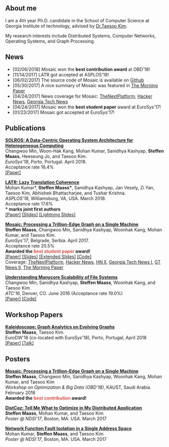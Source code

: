 ## About me

I am a 4th year Ph.D. candidate in the School of Computer Science at Georgia Institute of
technology, advised by [Dr.Taesoo Kim](https://taesoo.kim/).

My research interests include Distributed Systems, Computer Networks, Operating
Systems, and Graph Processing.

## News

* [02/06/2018] Mosaic won the **best contribution award** at OBD'18\!
* [11/14/2017] LATR got accepted at ASPLOS'18\!
* [06/02/2017] The source code of Mosaic is available on [Github](https://github.com/sslab-gatech/mosaic/)
* [05/30/2017] A nice summary of Mosaic was featured in [The Morning Paper](https://blog.acolyer.org/2017/05/30/mosaic-processing-a-trillion-edge-graph-on-a-single-machine/)
* [04/24/2017] News coverage for Mosaic: [TheNextPlatform](https://www.nextplatform.com/2017/04/27/trillion-edge-graph-single-commodity-node/), [Hacker News](https://news.ycombinator.com/item?id=14218231), [Georgia Tech News](http://www.cc.gatech.edu/news/591078/work-speed-graph-processing-earns-best-student-paper-award)
* [04/24/2017] Mosaic won the **best student paper** award at EuroSys'17\!
* [01/23/2017] Mosaic got accepted at EuroSys'17\!

## Publications

**[SOLROS: A Data-Centric Operating System Architecture for Heterogeneous Computing](./data/solros-eurosys18.pdf)**  
Changwoo Min, Woon-Hak Kang, Mohan Kumar, Sanidhya Kashyap, **Steffen Maass**, Heeseung Jo, and Taesoo Kim.  
_EuroSys'18_, Porto, Portugal. April 2018.  
Acceptance rate 16.4%  
[\[Paper\]](./data/solros-eurosys18.pdf)

**[LATR: Lazy Translation Coherence](./data/latr-asplos18.pdf)**  
Mohan Kumar\*, **Steffen Maass\***, Sanidhya Kashyap, Jan Vesely, Zi Yan, Taesoo Kim, Abhishek Bhattacharjee, and Tushar Krishna.  
_ASPLOS'18_, Williamsburg, VA, USA. March 2018.  
Acceptance rate 17.6%  
**\* marks joint first authors**  
[\[Paper\]](./data/latr-asplos18.pdf)
[\[Slides\]](./data/latr-talk-asplos18.pdf)
[\[Lightning Slides\]](./data/latr-talk-lightning-asplos18.pdf)

**[Mosaic: Processing a Trillion-Edge Graph on a Single Machine](./data/mosaic-eurosys17.pdf)**  
**Steffen Maass**, Changwoo Min, Sanidhya Kashyap, Woonhak Kang, Mohan Kumar, and Taesoo Kim.  
_EuroSys'17_, Belgrade, Serbia. April 2017.  
Acceptance rate 20.5%  
**Awarded the <span style="color: #d9534f;">best student paper</span> award\!**  
[\[Paper\]](http://dl.acm.org/authorize?N38846)
[\[Slides\]](./data/mosaic-talk-eurosys17.pdf)
[\[Extended Slides\]](./data/mosaic-talk-extended.pdf)
[\[Code\]](https://github.com/sslab-gatech/mosaic/)  
Coverage: 
[TheNextPlatform](https://www.nextplatform.com/2017/04/27/trillion-edge-graph-single-commodity-node/),
[Hacker News](https://news.ycombinator.com/item?id=14218231),
[HN II](https://news.ycombinator.com/item?id=14443398),
[Georgia Tech News I](http://www.cc.gatech.edu/news/591078/work-speed-graph-processing-earns-best-student-paper-award),
[GT News II](http://www.cc.gatech.edu/news/591162/trillion-edge-graph-single-accelerated-node),
[The Morning Paper](https://blog.acolyer.org/2017/05/30/mosaic-processing-a-trillion-edge-graph-on-a-single-machine/)

**[Understanding Manycore Scalability of File Systems](./data/fxmark-atc16.pdf)**  
Changwoo Min, Sanidhya Kashyap, **Steffen Maass**, Woonhak Kang, and Taesoo Kim<br />
_ATC'16_, Denver, CO. June 2016 (Acceptance rate 19.0%)  
[\[Paper\]](./data/fxmark-atc16.pdf)
[\[Code\]](https://github.com/sslab-gatech/fxmark)

## Workshop Papers

**[Kaleidoscope: Graph Analytics on Evolving Graphs](./data/kaleidoscope-eurodw18.pdf)**  
**Steffen Maass**, Taesoo Kim.  
EuroDW'18 (co-located with EuroSys'18), Porto, Portugal, April 2018  
[\[Paper\]](./data/kaleidoscope-eurodw18.pdf)
[\[Talk\]](./data/kaleidoscope-talk-eurodw18.pdf)

## Posters

**[Mosaic: Processing a Trillion-Edge Graph on a Single Machine](./data/mosaic-poster-obd18.pdf)**  
**Steffen Maass**, Changwoo Min, Sanidhya Kashyap, Woonhak Kang, Mohan Kumar, and Taesoo Kim  
_Workshop on Optimization & Big Data (OBD'18)_, KAUST, Saudi Arabia. February 2018  
**Awarded the <span style="color: #d9534f;">best contribution</span> award\!**

**[DistCoz: Tell Me What to Optimize in My Distributed Application](./data/dist-coz-poster-nsdi17.pdf)**  
**Steffen Maass**, Mohan Kumar, and Taesoo Kim  
_Poster @ NDSI'17_, Boston, MA. USA. March 2017

**[Network Function Fault Isolation in a Single Address Space](./data/nfv-fault-poster-nsdi17.pdf)**  
Mohan Kumar, **Steffen Maass**, and Taesoo Kim  
_Poster @ NDSI'17_, Boston, MA. USA. March 2017
